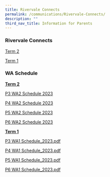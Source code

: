 ```yaml
---
title: Rivervale Connects
permalink: /communications/Rivervale-Connects/
description: ""
third_nav_title: Information for Parents
---
```

### Rivervale Connects

[Term 2](/files/Communications/Rivervale%20Connects/2023%20t2%20rivervale%20connects.pdf)

[Term 1](/files/Communications/Rivervale%20Connects/2023%20T1%20Rivervale%20Connects.pdf) 


### WA Schedule

**<u>Term 2</u>** 

[P3 WA2 Schedule 2023](/files/Communications/Rivervale%20Connects/p3%20wa2%20schedule_2023.pdf)

[P4 WA2 Schedule 2023](/files/Communications/Rivervale%20Connects/p4%20wa2%20schedule_2023.pdf)

[P5 WA2 Schedule 2023](/files/Communications/Rivervale%20Connects/p5%20wa2%20schedule_2023.pdf)

[P6 WA2 Schedule 2023](/files/Communications/Rivervale%20Connects/p6%20wa2%20schedule_2023.pdf)

**<u>Term 1</u>**  

[P3 WA1 Schedule\_2023.pdf](/files/Communications/Rivervale%20Connects/P3%20WA1%20Schedule_2023.pdf)<br>

[P4 WA1 Schedule\_2023.pdf](/files/Communications/Rivervale%20Connects/P4%20WA1%20Schedule_2023.pdf)<br>

[P5 WA1 Schedule\_2023.pdf](/files/Communications/Rivervale%20Connects/P5%20WA1%20Schedule_2023.pdf) <br>

[P6 WA1 Schedule\_2023.pdf](/files/Communications/Rivervale%20Connects/P6%20WA1%20Schedule_2023.pdf)